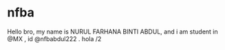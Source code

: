 # nfba
Hello bro, my name is NURUL FARHANA BINTI ABDUL, and i am student in @MX , id @nfbabdul222 . hola
/2
